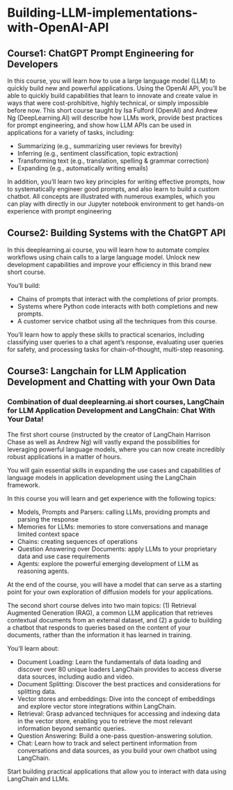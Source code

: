 # Building-LLM-implementations-with-OpenAI-API

## Course1: ChatGPT Prompt Engineering for Developers

In this course, you will learn how to use a large language model (LLM) to quickly build new and powerful applications.  Using the OpenAI API, you’ll be able to quickly build capabilities that learn to innovate and create value in ways that were cost-prohibitive, highly technical, or simply impossible before now. This short course taught by Isa Fulford (OpenAI) and Andrew Ng (DeepLearning.AI) will describe how LLMs work, provide best practices for prompt engineering, and show how LLM APIs can be used in applications for a variety of tasks, including:

- Summarizing (e.g., summarizing user reviews for brevity)
- Inferring (e.g., sentiment classification, topic extraction)
- Transforming text (e.g., translation, spelling & grammar correction)
- Expanding (e.g., automatically writing emails)
  
In addition, you’ll learn two key principles for writing effective prompts, how to systematically engineer good prompts, and also learn to build a custom chatbot. All concepts are illustrated with numerous examples, which you can play with directly in our Jupyter notebook environment to get hands-on experience with prompt engineering

## Course2: Building Systems with the ChatGPT API

In this deeplearning.ai course, you will learn how to automate complex workflows using chain calls to a large language model. Unlock new development capabilities and improve your efficiency in this brand new short course.

You’ll build:

- Chains of prompts that interact with the completions of prior prompts.
- Systems where Python code interacts with both completions and new prompts.
- A customer service chatbot using all the techniques from this course.

You’ll learn how to apply these skills to practical scenarios, including classifying user queries to a chat agent’s response, evaluating user queries for safety, and processing tasks for chain-of-thought, multi-step reasoning. 

## Course3: Langchain for LLM Application Development and Chatting with your Own Data

### Combination of dual deeplearning.ai short courses, LangChain for LLM Application Development and LangChain: Chat With Your Data! 

The first short course (instructed by the creator of LangChain Harrison Chase as well as Andrew Ng) will vastly expand the possibilities for leveraging powerful language models, where you can now create incredibly robust applications in a matter of hours. 

You will gain essential skills in expanding the use cases and capabilities of language models in application development using the LangChain framework.

In this course you will learn and get experience with the following topics:

- Models, Prompts and Parsers: calling LLMs, providing prompts and parsing the response
- Memories for LLMs: memories to store conversations and manage limited context space
- Chains: creating sequences of operations
- Question Answering over Documents: apply LLMs to your proprietary data and use case requirements
- Agents: explore the powerful emerging development of LLM as reasoning agents.
  
At the end of the course, you will have a model that can serve as a starting point for your own exploration of diffusion models for your applications.

The second short course delves into two main topics: (1) Retrieval Augmented Generation (RAG), a common LLM application that retrieves contextual documents from an external dataset, and (2) a guide to building a chatbot that responds to queries based on the content of your documents, rather than the information it has learned in training.

You’ll learn about:

- Document Loading: Learn the fundamentals of data loading and discover over 80 unique loaders LangChain provides to access diverse data sources, including audio and video.
- Document Splitting: Discover the best practices and considerations for splitting data.
- Vector stores and embeddings: Dive into the concept of embeddings and explore vector store integrations within LangChain.
- Retrieval: Grasp advanced techniques for accessing and indexing data in the vector store, enabling you to retrieve the most relevant information beyond semantic queries.
- Question Answering: Build a one-pass question-answering solution.
- Chat: Learn how to track and select pertinent information from conversations and data sources, as you build your own chatbot using LangChain.
  
Start building practical applications that allow you to interact with data using LangChain and LLMs.


